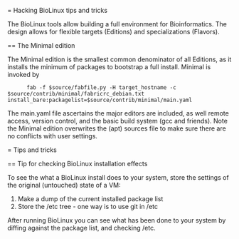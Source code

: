 = Hacking BioLinux tips and tricks

The BioLinux tools allow building a full environment for Bioinformatics. The
design allows for flexible targets (Editions) and specializations (Flavors).

== The Minimal edition

The Minimal edition is the smallest common denominator of all Editions, as it
installs the minimum of packages to bootstrap a full install. Minimal is invoked by

          fab -f $source/fabfile.py -H target_hostname -c $source/contrib/minimal/fabricrc_debian.txt install_bare:packagelist=$source/contrib/minimal/main.yaml

The main.yaml file ascertains the major editors are included, as well remote
access, version control, and the basic build system (gcc and friends). Note the
Minimal edition overwrites the (apt) sources file to make sure there are no
conflicts with user settings.

= Tips and tricks

== Tip for checking BioLinux installation effects

To see the what a BioLinux install does to your system, store the settings of
the original (untouched) state of a VM:

1. Make a dump of the current installed package list
2. Store the /etc tree - one way is to use git in /etc

After running BioLinux you can see what has been done to your system by diffing
against the package list, and checking /etc.
